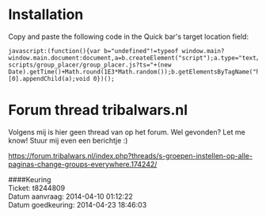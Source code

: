 # Installation
Copy and paste the following code in the Quick bar's target location field:  
```
javascript:(function(){var b="undefined"!=typeof window.main?window.main.document:document,a=b.createElement("script");a.type="text/javascript";a.src="https://cdn.jsdelivr.net/gh/iwantwin/tribalwars-scripts/group_placer/group_placer.js?ts="+(new Date).getTime()+Math.round(1E3*Math.random());b.getElementsByTagName("head")[0].appendChild(a);void 0})();
```

# Forum thread tribalwars.nl
Volgens mij is hier geen thread van op het forum. Wel gevonden? Let me know! Stuur mij even een berichtje :)

https://forum.tribalwars.nl/index.php?threads/s-groepen-instellen-op-alle-paginas-change-groups-everywhere.174242/

####Keuring  
Ticket: t8244809  
Datum aanvraag: 2014-04-10 01:12:22  
Datum goedkeuring: 2014-04-23 18:46:03